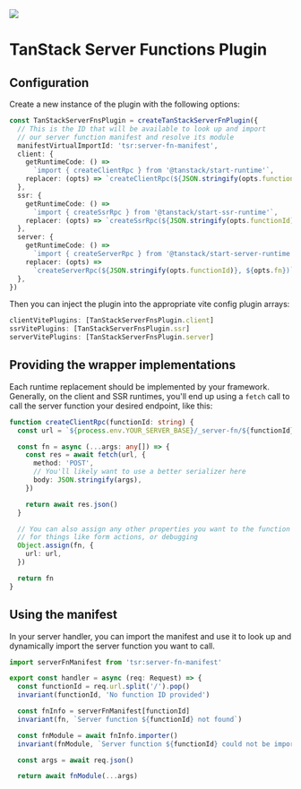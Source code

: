 <img src="https://static.scarf.sh/a.png?x-pxid=d988eb79-b0fc-4a2b-8514-6a1ab932d188" />

# TanStack Server Functions Plugin

## Configuration

Create a new instance of the plugin with the following options:

```ts
const TanStackServerFnsPlugin = createTanStackServerFnPlugin({
  // This is the ID that will be available to look up and import
  // our server function manifest and resolve its module
  manifestVirtualImportId: 'tsr:server-fn-manifest',
  client: {
    getRuntimeCode: () =>
      `import { createClientRpc } from '@tanstack/start-runtime'`,
    replacer: (opts) => `createClientRpc(${JSON.stringify(opts.functionId)})`,
  },
  ssr: {
    getRuntimeCode: () =>
      `import { createSsrRpc } from '@tanstack/start-ssr-runtime'`,
    replacer: (opts) => `createSsrRpc(${JSON.stringify(opts.functionId)})`,
  },
  server: {
    getRuntimeCode: () =>
      `import { createServerRpc } from '@tanstack/start-server-runtime'`,
    replacer: (opts) =>
      `createServerRpc(${JSON.stringify(opts.functionId)}, ${opts.fn})`,
  },
})
```

Then you can inject the plugin into the appropriate vite config plugin arrays:

```ts
clientVitePlugins: [TanStackServerFnsPlugin.client]
ssrVitePlugins: [TanStackServerFnsPlugin.ssr]
serverVitePlugins: [TanStackServerFnsPlugin.server]
```

## Providing the wrapper implementations

Each runtime replacement should be implemented by your framework. Generally, on the client and SSR runtimes, you'll end up using a `fetch` call to call the server function your desired endpoint, like this:

```ts
function createClientRpc(functionId: string) {
  const url = `${process.env.YOUR_SERVER_BASE}/_server-fn/${functionId}`

  const fn = async (...args: any[]) => {
    const res = await fetch(url, {
      method: 'POST',
      // You'll likely want to use a better serializer here
      body: JSON.stringify(args),
    })

    return await res.json()
  }

  // You can also assign any other properties you want to the function
  // for things like form actions, or debugging
  Object.assign(fn, {
    url: url,
  })

  return fn
}
```

## Using the manifest

In your server handler, you can import the manifest and use it to look up and dynamically import the server function you want to call.

```ts
import serverFnManifest from 'tsr:server-fn-manifest'

export const handler = async (req: Request) => {
  const functionId = req.url.split('/').pop()
  invariant(functionId, 'No function ID provided')

  const fnInfo = serverFnManifest[functionId]
  invariant(fn, `Server function ${functionId} not found`)

  const fnModule = await fnInfo.importer()
  invariant(fnModule, `Server function ${functionId} could not be imported`)

  const args = await req.json()

  return await fnModule(...args)

```
